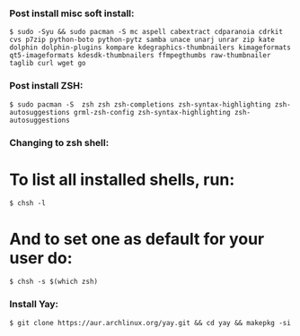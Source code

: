 ### Post install misc soft install:

    $ sudo -Syu && sudo pacman -S mc aspell cabextract cdparanoia cdrkit cvs p7zip python-boto python-pytz samba unace unarj unrar zip kate dolphin dolphin-plugins kompare kdegraphics-thumbnailers kimageformats qt5-imageformats kdesdk-thumbnailers ffmpegthumbs raw-thumbnailer taglib curl wget go

### Post install ZSH:
    $ sudo pacman -S  zsh zsh zsh-completions zsh-syntax-highlighting zsh-autosuggestions grml-zsh-config zsh-syntax-highlighting zsh-autosuggestions

### Changing to zsh shell:
# To list all installed shells, run:
    $ chsh -l
# And to set one as default for your user do:
    $ chsh -s $(which zsh)
    
### Install Yay:
    $ git clone https://aur.archlinux.org/yay.git && cd yay && makepkg -si

